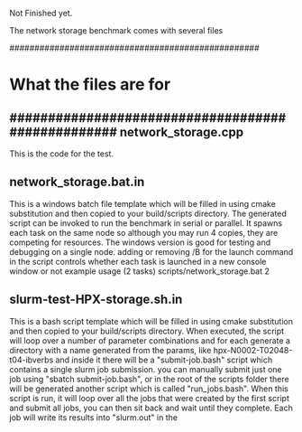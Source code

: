<!-- Copyright (c) 2014 John Biddiscombe                                          -->
<!--                                                                              -->
<!-- Distributed under the Boost Software License, Version 1.0. (See accompanying -->
<!-- file LICENSE_1_0.txt or copy at http://www.boost.org/LICENSE_1_0.txt)        -->

Not Finished yet.


The network storage benchmark comes with several files

##################################################
# What the files are for
##################################################
network_storage.cpp 
------------------------------
This is the code for the test.

network_storage.bat.in 
------------------------------
This is a windows batch file template which will be filled in using cmake substitution
and then copied to your build/scripts directory.
The generated script can be invoked to run the benchmark in serial or parallel. 
It spawns each task on the same node so although you may run 4 copies, 
they are competing for resources. 
The windows version is good for testing and debugging on a single node.
adding or removing /B for the launch command in the script
controls whether each task is launched in a new console window or not
example usage (2 tasks)
scripts/network_storage.bat 2

slurm-test-HPX-storage.sh.in
------------------------------
This is a bash script template which will be filled in using cmake substitution
and then copied to your build/scripts directory.
When executed, the script will loop over a number of parameter combinations
and for each generate a directory with a name generated from the params, like
  hpx-N0002-T02048-t04-ibverbs
and inside it there will be a "submit-job.bash" script which contains a single
slurm job submission. you can manually submit just one job using "sbatch submit-job.bash", 
or in the root of the scripts folder there will be generated another script 
which is called "run_jobs.bash". When this script is run, it will loop over
all the jobs that were created by the first script and submit all jobs, you
can then sit back and wait until they complete.
Each job will write its results into "slurm.out" in the 
